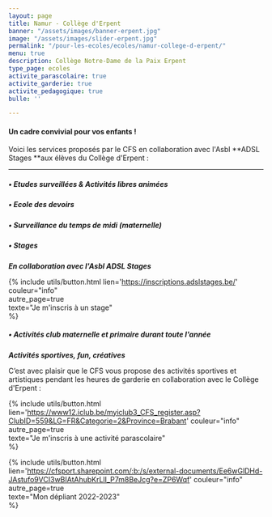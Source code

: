 ```yaml
---
layout: page
title: Namur - Collège d'Erpent
banner: "/assets/images/banner-erpent.jpg"
image: "/assets/images/slider-erpent.jpg"
permalink: "/pour-les-ecoles/ecoles/namur-college-d-erpent/"
menu: true
description: Collège Notre-Dame de la Paix Erpent
type_page: ecoles
activite_parascolaire: true
activite_garderie: true
activite_pedagogique: true
bulle: ''

---
```

#### **Un cadre convivial pour vos enfants !**

Voici les services proposés par le CFS en collaboration avec l'Asbl **ADSL Stages **aux élèves du Collège d'Erpent :

***

##### **• Etudes surveillées & Activités libres animées** 

##### **• Ecole des devoirs** 

##### **• Surveillance du temps de midi (maternelle)** 

##### • **Stages**

**_En collaboration avec l'Asbl ADSL Stages_** 

{% include utils/button.html lien='https://inscriptions.adslstages.be/' couleur="info"  
autre_page=true  
texte="Je m'inscris à un stage"  
%}

##### **• Activités club maternelle et primaire durant toute l'année**

**_Activités sportives, fun, créatives_**

C’est avec plaisir que le CFS vous propose des activités sportives et artistiques pendant les heures de garderie en collaboration avec le Collège d'Erpent :

{% include utils/button.html lien='https://www12.iclub.be/myiclub3_CFS_register.asp?ClubID=559&LG=FR&Categorie=2&Province=Brabant' couleur="info"  
autre_page=true  
texte="Je m'inscris à une activité parascolaire"  
%}

{% include utils/button.html  
lien='https://cfsport.sharepoint.com/:b:/s/external-documents/Ee6wGlDHd-JAstufo9VCI3wBIAtAhubKrLlI_P7m8BeJcg?e=ZP6Wqf' couleur="info"  
autre_page=true  
texte="Mon dépliant 2022-2023"  
%}